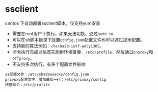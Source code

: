 # ssclient

centos 下自动部署ssclient脚本，仅支持yum安装

* 需要在root用户下执行，如果无法切换，通过`sudo su`
* 可以在sh脚本目录下放置`config.json`配置文件也可以通过提示配置。
* 支持新的算法例如：`chacha20-ietf-poly1305`。
* 命令执行完成以后首先刷新环境变量`. /etc/profile`，然后通过`onproxy`和`offproxy`。
* 不支持多次执行，有多个配置文件影响
```
ss配置文件：/etc/shadowsocks/config.json
privoxy配置文件，增加最后一行：/etc/privoxy/config
快捷命令：/etc/profile
```
